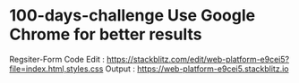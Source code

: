 # 100-days-challenge Use Google Chrome for better results
Regsiter-Form 
Code Edit : https://stackblitz.com/edit/web-platform-e9cei5?file=index.html,styles.css
Output : https://web-platform-e9cei5.stackblitz.io
